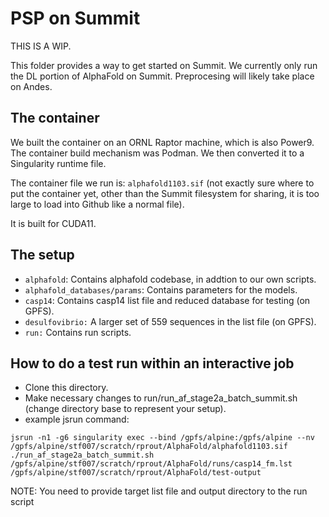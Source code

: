 # PSP on Summit

THIS IS A WIP.

This folder provides a way to get started on Summit. We currently only run the DL portion of AlphaFold on Summit. Preprocesing will likely take place on Andes.

## The container

We built the container on an ORNL Raptor machine, which is also Power9. The container build mechanism was Podman. We then converted it to a Singularity runtime file. 

The container file we run is: `alphafold1103.sif` (not exactly sure where to put the container yet, other than the Summit filesystem for sharing, it is too large to load into Github like a normal file).

It is built for CUDA11.

## The setup

- `alphafold`: Contains alphafold codebase, in addtion to our own scripts.  
- `alphafold_databases/params`: Contains parameters for the models. 
- `casp14`: Contains casp14 list file and reduced database for testing (on GPFS).
- `desulfovibrio:` A larger set of 559 sequences in the list file (on GPFS).
- `run:` Contains run scripts. 


## How to do a test run within an interactive job

- Clone this directory.
- Make necessary changes to run/run_af_stage2a_batch_summit.sh (change directory base to represent your setup).
- example jsrun command:

```jsrun -n1 -g6 singularity exec --bind /gpfs/alpine:/gpfs/alpine --nv /gpfs/alpine/stf007/scratch/rprout/AlphaFold/alphafold1103.sif ./run_af_stage2a_batch_summit.sh /gpfs/alpine/stf007/scratch/rprout/AlphaFold/runs/casp14_fm.lst /gpfs/alpine/stf007/scratch/rprout/AlphaFold/test-output``` 

NOTE: You need to provide target list file and output directory to the run script

